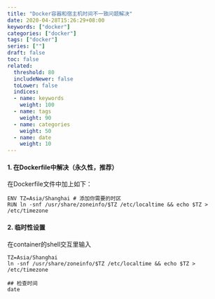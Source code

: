 ```yaml
---
title: "Docker容器和宿主机时间不一致问题解决"
date: 2020-04-28T15:26:29+08:00
keywords: ["docker"]
categories: ["docker"]
tags: ["docker"]
series: [""]
draft: false
toc: false
related:
  threshold: 80
  includeNewer: false
  toLower: false
  indices:
  - name: keywords
    weight: 100
  - name: tags
    weight: 90
  - name: categories
    weight: 50
  - name: date
    weight: 10
---
```



#### 1. 在Dockerfile中解决（永久性，推荐）
在Dockerfile文件中加上如下：
```
ENV TZ=Asia/Shanghai # 添加你需要的时区
RUN ln -snf /usr/share/zoneinfo/$TZ /etc/localtime && echo $TZ > /etc/timezone
```

#### 2. 临时性设置
在container的shell交互里输入
```
TZ=Asia/Shanghai
ln -snf /usr/share/zoneinfo/$TZ /etc/localtime && echo $TZ > /etc/timezone

## 检查时间
date

```



